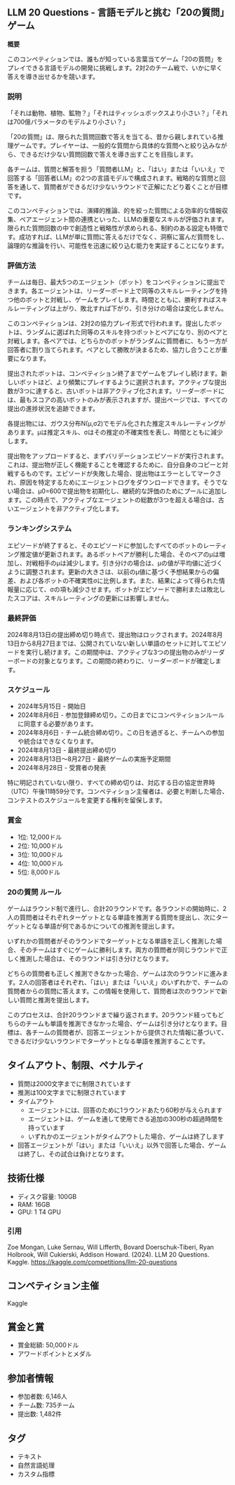 ## LLM 20 Questions - 言語モデルと挑む「20の質問」ゲーム

**概要**

このコンペティションでは、誰もが知っている言葉当てゲーム「20の質問」をプレイできる言語モデルの開発に挑戦します。2対2のチーム戦で、いかに早く答えを導き出せるかを競います。

### 説明

「それは動物、植物、鉱物？」「それはティッシュボックスより小さい？」「それは700億パラメータのモデルより小さい？」

「20の質問」は、限られた質問回数で答えを当てる、昔から親しまれている推理ゲームです。プレイヤーは、一般的な質問から具体的な質問へと絞り込みながら、できるだけ少ない質問回数で答えを導き出すことを目指します。

各チームは、質問と解答を担う「質問者LLM」と、「はい」または「いいえ」で回答する「回答者LLM」の2つの言語モデルで構成されます。戦略的な質問と回答を通して、質問者ができるだけ少ないラウンドで正解にたどり着くことが目標です。

このコンペティションでは、演繹的推論、的を絞った質問による効率的な情報収集、ペアエージェント間の連携といった、LLMの重要なスキルが評価されます。限られた質問回数の中で創造性と戦略性が求められる、制約のある設定も特徴です。成功すれば、LLMが単に質問に答えるだけでなく、洞察に富んだ質問をし、論理的な推論を行い、可能性を迅速に絞り込む能力を実証することになります。

### 評価方法

チームは毎日、最大5つのエージェント（ボット）をコンペティションに提出できます。各エージェントは、リーダーボード上で同等のスキルレーティングを持つ他のボットと対戦し、ゲームをプレイします。時間とともに、勝利すればスキルレーティングは上がり、敗北すれば下がり、引き分けの場合は変化しません。

このコンペティションは、2対2の協力プレイ形式で行われます。提出したボットは、ランダムに選ばれた同等のスキルを持つボットとペアになり、別のペアと対戦します。各ペアでは、どちらかのボットがランダムに質問者に、もう一方が回答者に割り当てられます。ペアとして勝敗が決まるため、協力し合うことが重要になります。

提出されたボットは、コンペティション終了までゲームをプレイし続けます。新しいボットほど、より頻繁にプレイするように選択されます。アクティブな提出数が3つに達すると、古いボットは非アクティブ化されます。リーダーボードには、最もスコアの高いボットのみが表示されますが、提出ページでは、すべての提出の進捗状況を追跡できます。

各提出物には、ガウス分布N(μ,σ2)でモデル化された推定スキルレーティングがあります。μは推定スキル、σはその推定の不確実性を表し、時間とともに減少します。

提出物をアップロードすると、まずバリデーションエピソードが実行されます。これは、提出物が正しく機能することを確認するために、自分自身のコピーと対戦するものです。エピソードが失敗した場合、提出物はエラーとしてマークされ、原因を特定するためにエージェントログをダウンロードできます。そうでない場合は、μ0=600で提出物を初期化し、継続的な評価のためにプールに追加します。この時点で、アクティブなエージェントの総数が3つを超える場合は、古いエージェントを非アクティブ化します。

### ランキングシステム

エピソードが終了すると、そのエピソードに参加したすべてのボットのレーティング推定値が更新されます。あるボットペアが勝利した場合、そのペアのμは増加し、対戦相手のμは減少します。引き分けの場合は、μの値が平均値に近づくように調整されます。更新の大きさは、以前のμ値に基づく予想結果からの偏差、および各ボットの不確実性σに比例します。また、結果によって得られた情報量に応じて、σの項も減少させます。ボットがエピソードで勝利または敗北したスコアは、スキルレーティングの更新には影響しません。

### 最終評価

2024年8月13日の提出締め切り時点で、提出物はロックされます。2024年8月13日から8月27日までは、公開されていない新しい単語のセットに対してエピソードを実行し続けます。この期間中は、アクティブな3つの提出物のみがリーダーボードの対象となります。この期間の終わりに、リーダーボードが確定します。

### スケジュール

- 2024年5月15日 - 開始日
- 2024年8月6日 - 参加登録締め切り。この日までにコンペティションルールに同意する必要があります。
- 2024年8月6日 - チーム統合締め切り。この日を過ぎると、チームへの参加や統合はできなくなります。
- 2024年8月13日 - 最終提出締め切り
- 2024年8月13日～8月27日 - 最終ゲームの実施予定期間
- 2024年8月28日 - 受賞者の発表

特に明記されていない限り、すべての締め切りは、対応する日の協定世界時（UTC）午後11時59分です。コンペティション主催者は、必要と判断した場合、コンテストのスケジュールを変更する権利を留保します。

### 賞金

- 1位: 12,000ドル
- 2位: 10,000ドル
- 3位: 10,000ドル
- 4位: 10,000ドル
- 5位: 8,000ドル

### 20の質問 ルール

ゲームはラウンド制で進行し、合計20ラウンドです。各ラウンドの開始時に、2人の質問者はそれぞれターゲットとなる単語を推測する質問を提出し、次にターゲットとなる単語が何であるかについての推測を提出します。

いずれかの質問者がそのラウンドでターゲットとなる単語を正しく推測した場合、そのチームはすぐにゲームに勝利します。両方の質問者が同じラウンドで正しく推測した場合は、そのラウンドは引き分けとなります。

どちらの質問者も正しく推測できなかった場合、ゲームは次のラウンドに進みます。2人の回答者はそれぞれ、「はい」または「いいえ」のいずれかで、チームの質問者からの質問に答えます。この情報を使用して、質問者は次のラウンドで新しい質問と推測を提出します。

このプロセスは、合計20ラウンドまで繰り返されます。20ラウンド経ってもどちらのチームも単語を推測できなかった場合、ゲームは引き分けとなります。目標は、各チームの質問者が、回答エージェントから提供された情報に基づいて、できるだけ少ないラウンドでターゲットとなる単語を推測することです。

## タイムアウト、制限、ペナルティ

- 質問は2000文字までに制限されています
- 推測は100文字までに制限されています
- タイムアウト
    - エージェントには、回答のために1ラウンドあたり60秒が与えられます
    - エージェントは、ゲームを通して使用できる追加の300秒の超過時間を持っています
    - いずれかのエージェントがタイムアウトした場合、ゲームは終了します
- 回答エージェントが「はい」または「いいえ」以外で回答した場合、ゲームは終了し、その試合は負けとなります。

## 技術仕様

- ディスク容量: 100GB
- RAM: 16GB
- GPU: 1 T4 GPU

### 引用

Zoe Mongan, Luke Sernau, Will Lifferth, Bovard Doerschuk-Tiberi, Ryan Holbrook, Will Cukierski, Addison Howard. (2024). LLM 20 Questions. Kaggle. https://kaggle.com/competitions/llm-20-questions

## コンペティション主催

Kaggle

## 賞金と賞

- 賞金総額: 50,000ドル
- アワードポイントとメダル

## 参加者情報

- 参加者数: 6,146人
- チーム数: 735チーム
- 提出数: 1,482件

## タグ

- テキスト
- 自然言語処理
- カスタム指標
